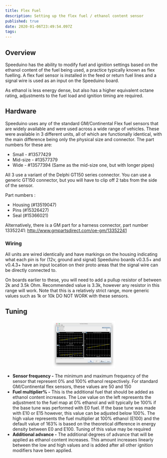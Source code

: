 ```yaml
---
title: Flex Fuel
description: Setting up the flex fuel / ethanol content sensor
published: true
date: 2020-01-06T23:49:54.097Z
tags: 
---
```


Overview
--------

Speeduino has the ability to modify fuel and ignition settings based on the ethanol content of the fuel being used, a practice typically known as flex fuelling. A flex fuel sensor is installed in the feed or return fuel lines and a signal wire is used as an input on the Speeduino board.

As ethanol is less energy dense, but also has a higher equivalent octane rating, adjustments to the fuel load and ignition timing are required.

Hardware
--------

Speeduino uses any of the standard GM/Continental Flex fuel sensors that are widely available and were used across a wide range of vehicles. These were available in 3 different units, all of which are functionally identical, with the main difference being only the physical size and connector. The part numbers for these are:

-   Small - \#13577429
-   Mid-size - \#13577379
-   Wide - \#13577394 (Same as the mid-size one, but with longer pipes)

All 3 use a variant of the Delphi GT150 series connector. You can use a generic GT150 connector, but you will have to clip off 2 tabs from the side of the sensor.

Part numbers :

-   Housing (\#13519047)
-   Pins (\#15326427)
-   Seal (\#15366021)

Alternatively, there is a GM part for a harness connector, part number 13352241: <http://www.gmpartsdirect.com/oe-gm/13352241>

### Wiring

All units are wired identically and have markings on the housing indicating what each pin is for (12v, ground and signal) Speeduino boards v0.3.5+ and v0.4.3+ have an input location on their proto areas that the signal wire can be directly connected to.

On boards earlier to these, you will need to add a pullup resistor of between 2k and 3.5k Ohm. Recommended value is 3.3k, however any resistor in this range will work. Note that this is a relatively strict range, more generic values such as 1k or 10k DO NOT WORK with these sensors.

Tuning
------

<center>
<img src="https://raw.githubusercontent.com/speeduino/wiki/master/flex/flex_settings.png" width="40%" />

</center>

-   **Sensor frequency -** The minimum and maximum frequency of the sensor that represent 0% and 100% ethanol respectively. For standard GM/Continental flex sensors, these values are 50 and 150
-   **Fuel multiplier% -** This is the additional fuel that should be added as ethanol content increases. The Low value on the left represents the adjustment to the fuel map at 0% ethanol and will typically be 100% if the base tune was performed with E0 fuel. If the base tune was made with E10 or E15 however, this value can be adjusted below 100%. The high value represents the fuel multiplier at 100% ethanol (E100) and the default value of 163% is based on the theoretical difference in energy density between E0 and E100. Tuning of this value may be required
-   **Additional advance -** The additional degrees of advance that will be applied as ethanol content increases. This amount increases linearly between the low and high values and is added after all other ignition modifiers have been applied.
